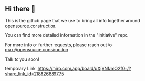 ## Hi there 👋

This is the github page that we use to bring all info together around opensource.construction.

You can find more detailed information in the "initiative" repo.

For more info or further requests, please reach out to max@opensource.construction

Talk to you soon!


temporary Link: https://miro.com/app/board/uXjVNNmO2f0=/?share_link_id=218826889775
<!--

**Here are some ideas to get you started:**

🙋‍♀️ A short introduction - what is your organization all about?
🌈 Contribution guidelines - how can the community get involved?
👩‍💻 Useful resources - where can the community find your docs? Is there anything else the community should know?
🍿 Fun facts - what does your team eat for breakfast?
🧙 Remember, you can do mighty things with the power of [Markdown](https://docs.github.com/github/writing-on-github/getting-started-with-writing-and-formatting-on-github/basic-writing-and-formatting-syntax)
-->
